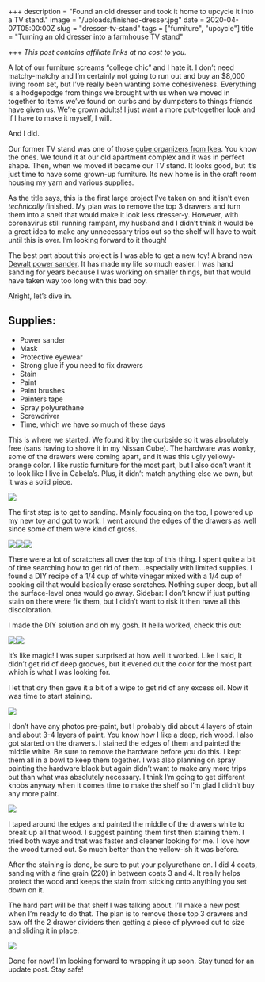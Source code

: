 +++
description = "Found an old dresser and took it home to upcycle it into a TV stand."
image = "/uploads/finished-dresser.jpg"
date = 2020-04-07T05:00:00Z
slug = "dresser-tv-stand"
tags = ["furniture", "upcycle"]
title = "Turning an old dresser into a farmhouse TV stand"

+++
_This post contains affiliate links at no cost to you._

A lot of our furniture screams “college chic” and I hate it. I don’t need matchy-matchy and I’m certainly not going to run out and buy an $8,000 living room set, but I’ve really been wanting some cohesiveness. Everything is a hodgepodge from things we brought with us when we moved in together to items we’ve found on curbs and by dumpsters to things friends have given us. We’re grown adults! I just want a more put-together look and if I have to make it myself, I will.

And I did.

Our former TV stand was one of those [cube organizers from Ikea](https://www.ikea.com/us/en/p/kallax-shelf-unit-black-brown-20275885/). You know the ones. We found it at our old apartment complex and it was in perfect shape. Then, when we moved it became our TV stand. It looks good, but it’s just time to have some grown-up furniture. Its new home is in the craft room housing my yarn and various supplies.

As the title says, this is the first large project I’ve taken on and it isn’t even *technically* finished. My plan was to remove the top 3 drawers and turn them into a shelf that would make it look less dresser-y. However, with coronavirus still running rampant, my husband and I didn’t think it would be a great idea to make any unnecessary trips out so the shelf will have to wait until this is over. I’m looking forward to it though!

The best part about this project is I was able to get a new toy! A brand new [Dewalt power sander](https://www.amazon.com/gp/product/B07JQM7C28/ref=as_li_qf_asin_il_tl?ie=UTF8&tag=codybear0e-20&creative=9325&linkCode=as2&creativeASIN=B07JQM7C28&linkId=6b0ac7ff82e6b31812a81a444f5d48f3). It has made my life so much easier. I was hand sanding for years because I was working on smaller things, but that would have taken way too long with this bad boy.

Alright, let’s dive in.

## Supplies:

* Power sander
* Mask
* Protective eyewear
* Strong glue if you need to fix drawers
* Stain
* Paint
* Paint brushes
* Painters tape
* Spray polyurethane
* Screwdriver
* Time, which we have so much of these days

This is where we started. We found it by the curbside so it was absolutely free (sans having to shove it in my Nissan Cube). The hardware was wonky, some of the drawers were coming apart, and it was this ugly yellowy-orange color. I like rustic furniture for the most part, but I also don’t want it to look like I live in Cabela’s. Plus, it didn’t match anything else we own, but it was a solid piece.

![](/uploads/old-dresser.jpg)

The first step is to get to sanding. Mainly focusing on the top, I powered up my new toy and got to work. I went around the edges of the drawers as well since some of them were kind of gross.

![](/uploads/sanding-dresser-top.jpg)![](/uploads/sanding-drawers.jpg)![](/uploads/cody-sanding.jpg)

There were a lot of scratches all over the top of this thing. I spent quite a bit of time searching how to get rid of them…especially with limited supplies. I found a DIY recipe of a 1/4 cup of white vinegar mixed with a 1/4 cup of cooking oil that would basically erase scratches. Nothing super deep, but all the surface-level ones would go away. Sidebar: I don’t know if just putting stain on there were fix them, but I didn’t want to risk it then have all this discoloration.

I made the DIY solution and oh my gosh. It hella worked, check this out:

![](/uploads/wood-before.jpg)![](/uploads/wood-after.jpg)

It’s like magic! I was super surprised at how well it worked. Like I said, It didn’t get rid of deep grooves, but it evened out the color for the most part which is what I was looking for.

I let that dry then gave it a bit of a wipe to get rid of any excess oil. Now it was time to start staining.

![](/uploads/paint-stain-with-drawers.jpg)

I don’t have any photos pre-paint, but I probably did about 4 layers of stain and about 3-4 layers of paint. You know how I like a deep, rich wood. I also got started on the drawers. I stained the edges of them and painted the middle white. Be sure to remove the hardware before you do this. I kept them all in a bowl to keep them together. I was also planning on spray painting the hardware black but again didn’t want to make any more trips out than what was absolutely necessary. I think I’m going to get different knobs anyway when it comes time to make the shelf so I’m glad I didn’t buy any more paint.

![](/uploads/drawers-paint.jpg)

I taped around the edges and painted the middle of the drawers white to break up all that wood. I suggest painting them first then staining them. I tried both ways and that was faster and cleaner looking for me. I love how the wood turned out. So much better than the yellow-ish it was before.

After the staining is done, be sure to put your polyurethane on. I did 4 coats, sanding with a fine grain (220) in between coats 3 and 4. It really helps protect the wood and keeps the stain from sticking onto anything you set down on it.

The hard part will be that shelf I was talking about. I’ll make a new post when I’m ready to do that. The plan is to remove those top 3 drawers and saw off the 2 drawer dividers then getting a piece of plywood cut to size and sliding it in place.

![](/uploads/finished-dresser.jpg)

Done for now! I’m looking forward to wrapping it up soon. Stay tuned for an update post. Stay safe!